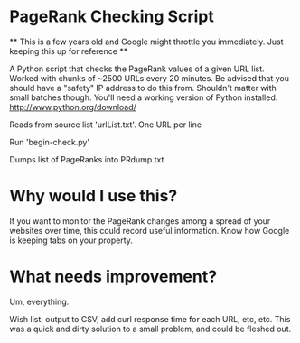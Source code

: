 PageRank Checking Script
========================

** This is a few years old and Google might throttle you immediately. Just keeping this up for reference **

A Python script that checks the PageRank values of a given URL list. Worked with chunks of ~2500 URLs every 20 minutes.
Be advised that you should have a "safety" IP address to do this from. Shouldn't matter with small batches though. You'll 
need a working version of Python installed. http://www.python.org/download/

Reads from source list 'urlList.txt'. One URL per line

Run 'begin-check.py'

Dumps list of PageRanks into PRdump.txt

Why would I use this?
========================

If you want to monitor the PageRank changes among a spread of your websites over time, this could record useful information.
Know how Google is keeping tabs on your property.

What needs improvement?
========================

Um, everything. 

Wish list: output to CSV, add curl response time for each URL, etc, etc. This was a quick and dirty solution to a small problem, and could be fleshed out.

